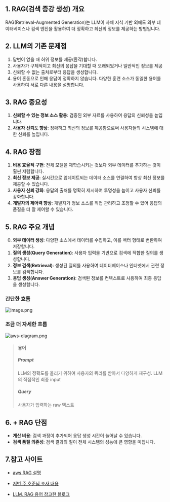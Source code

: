 ## 1. RAG(검색 증강 생성) 개요

RAG(Retrieval-Augmented Generation)는 LLM이 자체 지식 기반 외에도 외부 데이터베이스나 검색 엔진을 활용하여 더 정확하고 최신의 정보를 제공하는 방법입니다.

## 2. LLM의 기존 문제점

1. 답변이 없을 때 허위 정보를 제공(환각)합니다.
2. 사용자가 구체적이고 최신의 응답을 기대할 때 오래되었거나 일반적인 정보를 제공
3. 신뢰할 수 없는 출처로부터 응답을 생성합니다.
4. 용어 혼동으로 인해 응답이 정확하지 않습니다.
   다양한 훈련 소스가 동일한 용어를 사용하여 서로 다른 내용을 설명합니다.

## 3. RAG 중요성

1. **신뢰할 수 있는 정보 소스 활용**: 검증된 외부 자료를 사용하여 응답의 신뢰성을 높입니다.
2. **사용자 신뢰도 향상**: 정확하고 최신의 정보를 제공함으로써 사용자들의 시스템에 대한 신뢰를 높입니다.

## 4. RAG 장점

1. **비용 효율적 구현**: 전체 모델을 재학습시키는 것보다 외부 데이터를 추가하는 것이 훨씬 저렴합니다.
2. **최신 정보 제공**: 실시간으로 업데이트되는 데이터 소스를 연결하여 항상 최신 정보를 제공할 수 있습니다.
3. **사용자 신뢰 강화**: 응답의 출처를 명확히 제시하여 투명성을 높이고 사용자 신뢰를 강화합니다.
4. **개발자의 제어력 향상**: 개발자가 정보 소스를 직접 관리하고 조정할 수 있어 응답의 품질을 더 잘 제어할 수 있습니다.

## 5. RAG 주요 개념

0. **외부 데이터 생성**: 다양한 소스에서 데이터를 수집하고, 이를 벡터 형태로 변환하여 저장합니다.
1. **질의 생성(Query Generation)**: 사용자 입력을 기반으로 검색에 적합한 질의를 생성합니다.
2. **정보 검색(Retrieval)**: 생성된 질의를 사용하여 데이터베이스나 인터넷에서 관련 정보를 검색합니다.
3. **응답 생성(Answer Generation)**: 검색된 정보를 컨텍스트로 사용하여 최종 응답을 생성합니다.

### 간단한 흐름

![image.png](https://img1.daumcdn.net/thumb/R1280x0/?scode=mtistory2&fname=https%3A%2F%2Fblog.kakaocdn.net%2Fdn%2FkwB8j%2FbtsE1FuVwnW%2FQKl0qx50wltwWi6BcKDNvK%2Fimg.png)

### 조금 더 자세한 흐름

![aws-diagram.png](https://docs.aws.amazon.com/images/sagemaker/latest/dg/images/jumpstart/jumpstart-fm-rag.jpg)

> #### 용어
>
> ##### Prompt
>
> LLM의 정확도를 올리기 위하여 사용자의 쿼리를 받아서 다양하게 재구성.
> LLM의 직접적인 최종 input
>
> ##### Query
>
> 사용자가 입력하는 raw 텍스트

## 6. + RAG 단점

- **계산 비용**: 검색 과정이 추가되어 응답 생성 시간이 늘어날 수 있습니다.
- **검색 품질 의존성**: 검색 결과의 질이 전체 시스템의 성능에 큰 영향을 미칩니다.

## 7.참고 사이트

- [aws RAG 설명](https://aws.amazon.com/ko/what-is/retrieval-augmented-generation/)

- [저번 주 호준님 조사 내용](https://github.com/ossca-24-continue/continue-mentoring/blob/main/%EC%A3%BC%EB%B3%84%EA%B3%BC%EC%A0%9C/3%EC%A3%BC%EC%B0%A8/ing/2-2_hojoon.md#rag%EA%B2%80%EC%83%89-%EC%A6%9D%EA%B0%95-%EC%83%9D%EC%84%B1--continue-chat-%EC%9D%98-%EC%A3%BC%EC%9A%94-%EA%B8%B0%EB%8A%A5)
- [LLM, RAG 용어 참고한 블로그](https://velog.io/@hyunku/%EC%9A%A9%EC%96%B4%EC%A0%95%EB%A6%AC-%ED%97%B7%EA%B0%88%EB%A6%AC%EB%8A%94-%EC%9A%A9%EC%96%B4-%EC%A0%95%EB%A6%AC)
